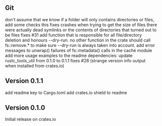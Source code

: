## Git

don't assume that we know if a folder will only contains directories or files, add some checks
	this fixes crashes when trying to get the size of files there were actually dead symlinks
	or the contents of directories that turned out to be files
	fixes #31
add function that is responsible for all file/directory deletion and honours --dry-run.
	no other function in the crate should call fs::remove.* to make sure --dry-run is always
	taken into account.
add error messages to unwrap() failures of fs::metadata() calls in the cache module
add more usage examples to the readme
dependencies: update rustc_tools_util from 0.1.0 to 0.1.1
	fixes #28 (strange version info output when installed from crates.io)


## Version 0.1.1

add readme key to Cargo.toml
add crates.io shield to readme

## Version 0.1.0

Initial release on crates.io
